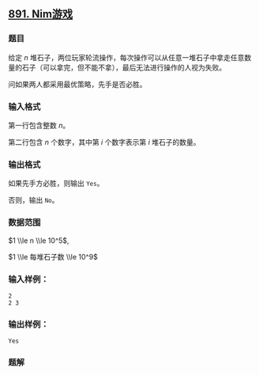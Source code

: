 ## [891\. Nim游戏](https://www.acwing.com/problem/content/893/)

### 题目

给定 $n$ 堆石子，两位玩家轮流操作，每次操作可以从任意一堆石子中拿走任意数量的石子（可以拿完，但不能不拿），最后无法进行操作的人视为失败。

问如果两人都采用最优策略，先手是否必胜。

### 输入格式

第一行包含整数 $n$。

第二行包含 $n$ 个数字，其中第 $i$ 个数字表示第 $i$ 堆石子的数量。

### 输出格式

如果先手方必胜，则输出 `Yes`。

否则，输出 `No`。

### 数据范围

$1 \\le n \\le 10^5$,

$1 \\le 每堆石子数 \\le 10^9$

### 输入样例：

```
2
2 3
```

### 输出样例：

```
Yes
```

### 题解

